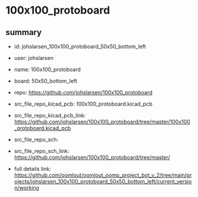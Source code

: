 # 100x100_protoboard
 
## summary 
* id: johslarsen_100x100_protoboard_50x50_bottom_left
* user: johslarsen
* name: 100x100_protoboard
* board: 50x50_bottom_left
* repo: https://github.com/johslarsen/100x100_protoboard
* src_file_repo_kicad_pcb: 100x100_protoboard.kicad_pcb
* src_file_repo_kicad_pcb_link: https://github.com/johslarsen/100x100_protoboard/tree/master/100x100_protoboard.kicad_pcb


* src_file_repo_sch: 
* src_file_repo_sch_link: https://github.com/johslarsen/100x100_protoboard/tree/master/
* full details link: https://github.com/oomlout/oomlout_oomp_project_bot_v_2/tree/main/projects/johslarsen_100x100_protoboard_50x50_bottom_left/current_version/working  







